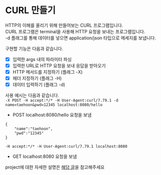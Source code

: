 # CURL 만들기
HTTP의 이해를 올리기 위해 만들어보는 CURL 프로그램입니다.<br>
CURL 프로그램은 terminal을 사용해 HTTP 요청을 보내는 프로그램입니다. <br>
-d 플래그를 통해 데이터를 넣으면 application/json 타입으로 메세지를 보냅니다. <br> 


구현할 기능은 다음과 같습니다.

- [x] 입력한 args 내의 파라미터 파싱
- [x] 입력한 URL로 HTTP 요청을 보내 응답을 받아오기
- [x] HTTP 메서드를 지정하기 (플래그 -X)
- [x] 헤더 지정하기 (플래그 -H)
- [x] 데이터 입력하기 (플래그 -d)

사용 예시는 다음과 같습니다.<br>
```-X POST -H accept:*/* -H User-Agent:curl/7.79.1 -d name=taehoon&pwd=12345 localhost:8080/hello```
- POST localhost:8080/hello 요청을 보냄
```agsl
{
    "name":"taehoon",
    "pwd":"12345"
}
```

```-H accept:*/* -H User-Agent:curl/7.79.1 localhost:8080```
- GET localhost:8080 요청을 보냄

project에 대한 자세한 설명은 [해당 글](https://velog.io/@iamtaehoon/series/HTTP-%EC%9D%B4%ED%95%B4%ED%95%98%EA%B8%B0-CURL%EC%9D%84-%EA%B5%AC%ED%98%84%ED%95%B4%EB%B3%B4%EC%9E%90)을 참고해주세요